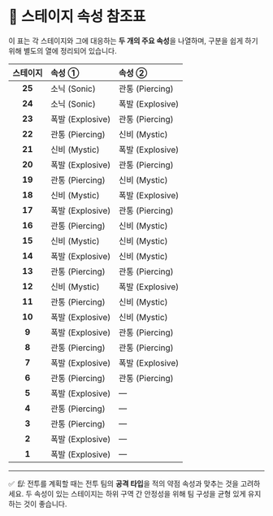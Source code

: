 # 🎯 스테이지 속성 참조표

이 표는 각 스테이지와 그에 대응하는 **두 개의 주요 속성**을 나열하며,
구분을 쉽게 하기 위해 별도의 열에 정리되어 있습니다.

|  스테이지  | 속성 ①           | 속성 ②           |
| :----: | :------------- | :------------- |
| **25** | 소닉 (Sonic)     | 관통 (Piercing)  |
| **24** | 소닉 (Sonic)     | 폭발 (Explosive) |
| **23** | 폭발 (Explosive) | 관통 (Piercing)  |
| **22** | 관통 (Piercing)  | 신비 (Mystic)    |
| **21** | 신비 (Mystic)    | 폭발 (Explosive) |
| **20** | 폭발 (Explosive) | 관통 (Piercing)  |
| **19** | 관통 (Piercing)  | 신비 (Mystic)    |
| **18** | 신비 (Mystic)    | 폭발 (Explosive) |
| **17** | 폭발 (Explosive) | 관통 (Piercing)  |
| **16** | 관통 (Piercing)  | 신비 (Mystic)    |
| **15** | 신비 (Mystic)    | 신비 (Mystic)    |
| **14** | 폭발 (Explosive) | 신비 (Mystic)    |
| **13** | 관통 (Piercing)  | 관통 (Piercing)  |
| **12** | 신비 (Mystic)    | 폭발 (Explosive) |
| **11** | 관통 (Piercing)  | 신비 (Mystic)    |
| **10** | 폭발 (Explosive) | 신비 (Mystic)    |
|  **9** | 폭발 (Explosive) | 관통 (Piercing)  |
|  **8** | 관통 (Piercing)  | 관통 (Piercing)  |
|  **7** | 폭발 (Explosive) | 폭발 (Explosive) |
|  **6** | 관통 (Piercing)  | 관통 (Piercing)  |
|  **5** | 폭발 (Explosive) | —              |
|  **4** | 관통 (Piercing)  | —              |
|  **3** | 관통 (Piercing)  | —              |
|  **2** | 폭발 (Explosive) | —              |
|  **1** | 폭발 (Explosive) | —              |

---


✅ *팁:* 전투를 계획할 때는 전투 팀의 **공격 타입**을
적의 약점 속성과 맞추는 것을 고려하세요.
두 속성이 있는 스테이지는 하위 구역 간 안정성을 위해
팀 구성을 균형 있게 유지하는 것이 좋습니다.
